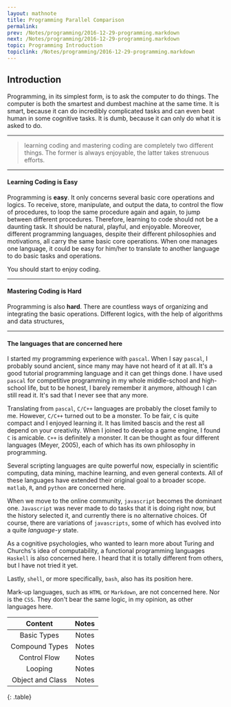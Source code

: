 ```yaml
---
layout: mathnote
title: Programming Parallel Comparison
permalink:
prev: /Notes/programming/2016-12-29-programming.markdown
next: /Notes/programming/2016-12-29-programming.markdown
topic: Programming Introduction
topiclink: /Notes/programming/2016-12-29-programming.markdown
---
```


## Introduction

Programming, in its simplest form, is to ask the computer to do things. The computer is both the smartest and dumbest machine at the same time. It is smart, because it can do incredibly complicated tasks and can even beat human in some cognitive tasks. It is dumb, because it can only do what it is asked to do. 

<hr>


>learning coding and mastering coding are completely two different things. The former is always enjoyable, the latter takes strenuous efforts. 

<hr>

#### Learning Coding is **Easy**

Programming is **easy**. It only concerns several basic core operations and logics. To receive, store, manipulate, and output the data, to control the flow of procedures, to loop the same procedure again and again, to jump between different procedures. Therefore, learning to code should not be a daunting task. It should be natural, playful, and enjoyable. Moreover, different programming languages, despite their different philosophies and motivations, all carry the same basic core operations. When one manages one language, it could be easy for him/her to translate to another language to do basic tasks and operations.

You should start to enjoy coding.

<hr>

#### Mastering Coding is **Hard**

Programming is also **hard**. There are countless ways of organizing and integrating the basic operations. Different logics, with the help of algorithms and data structures, 



<hr>

#### The languages that are concerned here

I started my programming experience with `pascal`. When I say `pascal`, I probably sound ancient, since many may have not heard of it at all. It's a good tutorial programming language and it can get things done. I have used `pascal` for competitive programming in my whole middle-school and high-school life, but to be honest, I barely remember it anymore, although I can still read it. It's sad that I never see that any more. 

Translating from `pascal`, `C/C++` languages are probably the closet family to me. However, `C/C++` turned out to be a monster. To be fair, `C` is quite compact and I enjoyed learning it. It has limited bascis and the rest all depend on your creativity. When I joined to develop a game engine, I found `C` is amicable. `C++` is definitely a monster. It can be thought as four different languages (Meyer, 2005), each of which has its own philosophy in programming.

Several scripting languages are quite powerful now, especially in scientific computing, data mining, machine learning, and even general contexts. All of these languages have extended their original goal to a broader scope. `matlab`, `R`, and `python` are concerned here. 

When we move to the online community, `javascript` becomes the dominant one. `Javascript` was never made to do tasks that it is doing right now, but the history selected it, and currently there is no alternative choices. Of course, there are variations of `javascripts`, some of which has evolved into a quite _language-y_ state. 

As a cognitive psychologies, who wanted to learn more about Turing and Churchs's idea of computability, a functional programming languages `Haskell` is also concerned here. I heard that it is totally different from others, but I have not tried it yet.

Lastly, `shell`, or more specifically, `bash`, also has its position here. 

Mark-up languages, such as `HTML` or `Markdown`, are not concerned here. Nor is the `CSS`. They don't bear the same logic, in my opinion, as other languages here. 

| Content | Notes |
|:-------:|:-----:|
|Basic Types| Notes|
|Compound Types| Notes|
|Control Flow | Notes|
|Looping | Notes |
|Object and Class | Notes |
{: .table}


